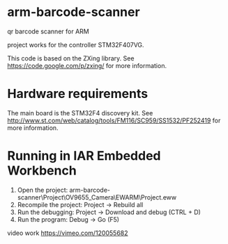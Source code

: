 arm-barcode-scanner
===================

qr barcode scanner  for ARM

project works for the controller STM32F407VG.

This code is based on the ZXing library. See https://code.google.com/p/zxing/ for
more information.

Hardware requirements
=====================
The main board is the STM32F4 discovery kit.
See http://www.st.com/web/catalog/tools/FM116/SC959/SS1532/PF252419 for more information.

Running in IAR Embedded Workbench
=================================
1. Open the project: arm-barcode-scanner\Project\OV9655_Camera\EWARM\Project.eww
2. Recompile the project: Project -> Rebuild all
3. Run the debugging: Project -> Download and debug (CTRL + D)
4. Run the program: Debug -> Go (F5)

video work
https://vimeo.com/120055682
